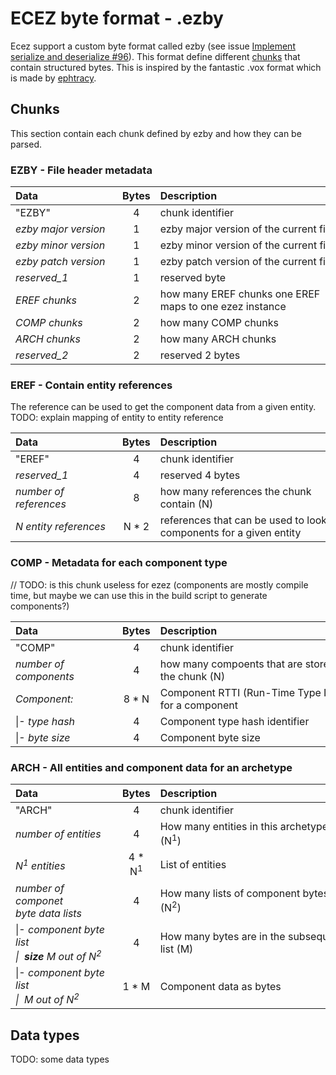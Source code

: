 # ECEZ byte format - .ezby

Ecez support a custom byte format called ezby (see issue [Implement serialize and deserialize #96](https://github.com/Avokadoen/ecez/issues/96)). This format define different [chunks](#chunk_sec) that contain structured bytes. This is inspired by the fantastic .vox format which is made by [ephtracy](https://github.com/ephtracy). 

## <a name="chunk_sec"></a>Chunks

This section contain each chunk defined by ezby and how they can be parsed.

### EZBY - File header metadata 

| <div style="width:155px">Data</div> | Bytes | <div style="width:300px">Description</div>                    |
|:------------------------------------|:-----:|:--------------------------------------------------------------|
| "EZBY"                              | 4     | chunk identifier                                              |
| *ezby major version*                | 1     | ezby major version of the current file                        |
| *ezby minor version*                | 1     | ezby minor version of the current file                        |
| *ezby patch version*                | 1     | ezby patch version of the current file                        |
| *reserved_1*                        | 1     | reserved byte                                                 |
| *EREF chunks*                       | 2     | how many EREF chunks one EREF<br>maps to one ezez instance    |
| *COMP chunks*                       | 2     | how many COMP chunks                                          |
| *ARCH chunks*                       | 2     | how many ARCH chunks                                          |
| *reserved_2*                        | 2     | reserved 2 bytes                                              |


### EREF - Contain entity references

The reference can be used to get the component data from a given entity. TODO: explain mapping of entity to entity reference

| <div style="width:155px">Data</div> | Bytes | <div style="width:300px">Description</div>                                     |
|:------------------------------------|:-----:|:-------------------------------------------------------------------------------|
| "EREF"                              | 4     | chunk identifier                                                               |
| *reserved_1*                        | 4     | reserved 4 bytes                                                               |
| *number of references*              | 8     | how many references the chunk<br>contain (N)                                   |
| *N entity references*               | N * 2 | references that can be used to look up <br>components for a given entity       |

### COMP - Metadata for each component type 

// TODO: is this chunk useless for ezez (components are mostly compile time, but maybe we can use this in the build script to generate components?)

| <div style="width:155px">Data</div> | Bytes | <div style="width:300px">Description</div>             |
|:------------------------------------|:-----:|:------------------------------------------------------ |
| "COMP"                              | 4     | chunk identifier                                       |
| *number of<br>components*           | 4     | how many compoents that are stored in<br>the chunk (N) |
| *Component:*                        | 8 * N | Component RTTI (Run-Time Type Info)<br>for a component |
| \|- *type hash*                     | 4     | Component type hash identifier                         |
| \|- *byte size*                     | 4     | Component byte size                                    |


### ARCH - All entities and component data for an archetype

| <div style="width:155px">Data</div>                                         |     Bytes        | <div style="width:300px">Description</div>             |
|:----------------------------------------------------------------------------|:----------------:|:-------------------------------------------------------|
| "ARCH"                                                                      | 4                | chunk identifier                                       |
| *number of entities*                                                        | 4                | How many entities in this archetype (N<sup>1</sup>) |
| *N<sup>1</sup> entities*                                                    | 4 * N<sup>1</sup>| List of entities                                       |
| *number of componet<br>byte data lists*                                     | 4                | How many lists of component bytes (N<sup>2</sup>)   |
| \|- *component byte list <br>\|&nbsp;&nbsp;**size** M out of N<sup>2</sup>* | 4                | How many bytes are in the subsequent<br>list (M)      |
| \|- *component byte list <br>\|&nbsp;&nbsp;M out of N<sup>2</sup>*          | 1 * M            | Component data as bytes                                |

## <a name="data_types"></a>Data types

TODO: some data types
